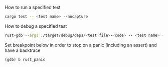 How to run a specified test
```bash
cargo test -- <test name> --nocapture
```
How to debug a specified test
```bash
rust-gdb --args ./target/debug/deps/<test file>-<code> -- <test name> --nocapture
```
Set breakpoint below in order to stop on a panic (including an assert) and have a backtrace
```
(gdb) b rust_panic
```
